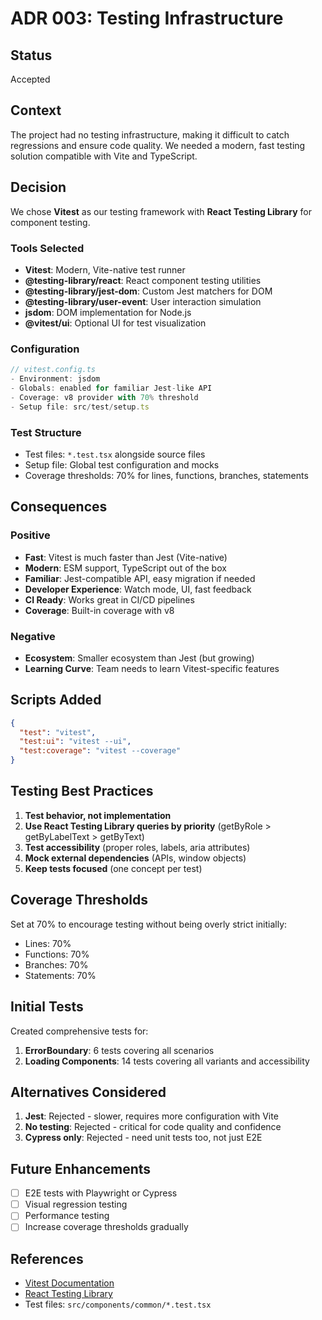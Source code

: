 # ADR 003: Testing Infrastructure

## Status
Accepted

## Context
The project had no testing infrastructure, making it difficult to catch regressions and ensure code quality. We needed a modern, fast testing solution compatible with Vite and TypeScript.

## Decision
We chose **Vitest** as our testing framework with **React Testing Library** for component testing.

### Tools Selected
- **Vitest**: Modern, Vite-native test runner
- **@testing-library/react**: React component testing utilities
- **@testing-library/jest-dom**: Custom Jest matchers for DOM
- **@testing-library/user-event**: User interaction simulation
- **jsdom**: DOM implementation for Node.js
- **@vitest/ui**: Optional UI for test visualization

### Configuration
```typescript
// vitest.config.ts
- Environment: jsdom
- Globals: enabled for familiar Jest-like API
- Coverage: v8 provider with 70% threshold
- Setup file: src/test/setup.ts
```

### Test Structure
- Test files: `*.test.tsx` alongside source files
- Setup file: Global test configuration and mocks
- Coverage thresholds: 70% for lines, functions, branches, statements

## Consequences

### Positive
- **Fast**: Vitest is much faster than Jest (Vite-native)
- **Modern**: ESM support, TypeScript out of the box
- **Familiar**: Jest-compatible API, easy migration if needed
- **Developer Experience**: Watch mode, UI, fast feedback
- **CI Ready**: Works great in CI/CD pipelines
- **Coverage**: Built-in coverage with v8

### Negative
- **Ecosystem**: Smaller ecosystem than Jest (but growing)
- **Learning Curve**: Team needs to learn Vitest-specific features

## Scripts Added
```json
{
  "test": "vitest",
  "test:ui": "vitest --ui",
  "test:coverage": "vitest --coverage"
}
```

## Testing Best Practices
1. **Test behavior, not implementation**
2. **Use React Testing Library queries by priority** (getByRole > getByLabelText > getByText)
3. **Test accessibility** (proper roles, labels, aria attributes)
4. **Mock external dependencies** (APIs, window objects)
5. **Keep tests focused** (one concept per test)

## Coverage Thresholds
Set at 70% to encourage testing without being overly strict initially:
- Lines: 70%
- Functions: 70%
- Branches: 70%
- Statements: 70%

## Initial Tests
Created comprehensive tests for:
1. **ErrorBoundary**: 6 tests covering all scenarios
2. **Loading Components**: 14 tests covering all variants and accessibility

## Alternatives Considered
1. **Jest**: Rejected - slower, requires more configuration with Vite
2. **No testing**: Rejected - critical for code quality and confidence
3. **Cypress only**: Rejected - need unit tests too, not just E2E

## Future Enhancements
- [ ] E2E tests with Playwright or Cypress
- [ ] Visual regression testing
- [ ] Performance testing
- [ ] Increase coverage thresholds gradually

## References
- [Vitest Documentation](https://vitest.dev/)
- [React Testing Library](https://testing-library.com/react)
- Test files: `src/components/common/*.test.tsx`
